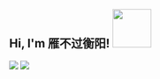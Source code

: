 <h2> Hi, I'm 雁不过衡阳! <img src="https://media.giphy.com/media/IfsByYYHyNlnINT46g/giphy.gif" width="70"></h2>
<p>
  <img src="https://github-readme-stats.vercel.app/api/top-langs/?username=Yang0615777&layout=compact&hide_border=true&theme=buefy&show_icons=true">
  <img src="https://github-readme-stats.mrdulin.vercel.app/api?username=Yang0615777&show_icons=true&hide_border=true&hide=prs&theme=buefy">
</p>
  
